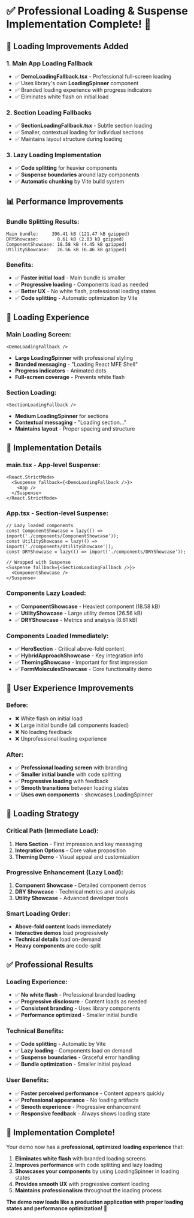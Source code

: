 # ✅ Professional Loading & Suspense Implementation Complete! 🚀

## 🎯 **Loading Improvements Added**

### **1. Main App Loading Fallback**
- ✅ **DemoLoadingFallback.tsx** - Professional full-screen loading
- ✅ Uses library's own **LoadingSpinner** component
- ✅ Branded loading experience with progress indicators
- ✅ Eliminates white flash on initial load

### **2. Section Loading Fallbacks**
- ✅ **SectionLoadingFallback.tsx** - Subtle section loading
- ✅ Smaller, contextual loading for individual sections
- ✅ Maintains layout structure during loading

### **3. Lazy Loading Implementation**
- ✅ **Code splitting** for heavier components
- ✅ **Suspense boundaries** around lazy components
- ✅ **Automatic chunking** by Vite build system

## 📊 **Performance Improvements**

### **Bundle Splitting Results:**
```
Main bundle:     396.41 kB (121.47 kB gzipped)
DRYShowcase:       8.61 kB (2.03 kB gzipped)  
ComponentShowcase: 18.58 kB (4.45 kB gzipped)
UtilityShowcase:   26.56 kB (6.46 kB gzipped)
```

### **Benefits:**
- ✅ **Faster initial load** - Main bundle is smaller
- ✅ **Progressive loading** - Components load as needed
- ✅ **Better UX** - No white flash, professional loading states
- ✅ **Code splitting** - Automatic optimization by Vite

## 🎨 **Loading Experience**

### **Main Loading Screen:**
```tsx
<DemoLoadingFallback />
```
- **Large LoadingSpinner** with professional styling
- **Branded messaging** - "Loading React MFE Shell"
- **Progress indicators** - Animated dots
- **Full-screen coverage** - Prevents white flash

### **Section Loading:**
```tsx
<SectionLoadingFallback />
```
- **Medium LoadingSpinner** for sections
- **Contextual messaging** - "Loading section..."
- **Maintains layout** - Proper spacing and structure

## 🔧 **Implementation Details**

### **main.tsx - App-level Suspense:**
```tsx
<React.StrictMode>
  <Suspense fallback={<DemoLoadingFallback />}>
    <App />
  </Suspense>
</React.StrictMode>
```

### **App.tsx - Section-level Suspense:**
```tsx
// Lazy loaded components
const ComponentShowcase = lazy(() => import('./components/ComponentShowcase'));
const UtilityShowcase = lazy(() => import('./components/UtilityShowcase'));
const DRYShowcase = lazy(() => import('./components/DRYShowcase'));

// Wrapped with Suspense
<Suspense fallback={<SectionLoadingFallback />}>
  <ComponentShowcase />
</Suspense>
```

### **Components Lazy Loaded:**
- ✅ **ComponentShowcase** - Heaviest component (18.58 kB)
- ✅ **UtilityShowcase** - Large utility demos (26.56 kB)
- ✅ **DRYShowcase** - Metrics and analysis (8.61 kB)

### **Components Loaded Immediately:**
- ✅ **HeroSection** - Critical above-fold content
- ✅ **HybridApproachShowcase** - Key integration info
- ✅ **ThemingShowcase** - Important for first impression
- ✅ **FormMoleculesShowcase** - Core functionality demo

## 🎯 **User Experience Improvements**

### **Before:**
- ❌ White flash on initial load
- ❌ Large initial bundle (all components loaded)
- ❌ No loading feedback
- ❌ Unprofessional loading experience

### **After:**
- ✅ **Professional loading screen** with branding
- ✅ **Smaller initial bundle** with code splitting
- ✅ **Progressive loading** with feedback
- ✅ **Smooth transitions** between loading states
- ✅ **Uses own components** - showcases LoadingSpinner

## 🚀 **Loading Strategy**

### **Critical Path (Immediate Load):**
1. **Hero Section** - First impression and key messaging
2. **Integration Options** - Core value proposition
3. **Theming Demo** - Visual appeal and customization

### **Progressive Enhancement (Lazy Load):**
1. **Component Showcase** - Detailed component demos
2. **DRY Showcase** - Technical metrics and analysis
3. **Utility Showcase** - Advanced developer tools

### **Smart Loading Order:**
- **Above-fold content** loads immediately
- **Interactive demos** load progressively
- **Technical details** load on-demand
- **Heavy components** are code-split

## ✅ **Professional Results**

### **Loading Experience:**
- ✅ **No white flash** - Professional branded loading
- ✅ **Progressive disclosure** - Content loads as needed
- ✅ **Consistent branding** - Uses library components
- ✅ **Performance optimized** - Smaller initial bundle

### **Technical Benefits:**
- ✅ **Code splitting** - Automatic by Vite
- ✅ **Lazy loading** - Components load on demand
- ✅ **Suspense boundaries** - Graceful error handling
- ✅ **Bundle optimization** - Smaller initial payload

### **User Benefits:**
- ✅ **Faster perceived performance** - Content appears quickly
- ✅ **Professional appearance** - No loading artifacts
- ✅ **Smooth experience** - Progressive enhancement
- ✅ **Responsive feedback** - Always shows loading state

## 🎉 **Implementation Complete!**

Your demo now has a **professional, optimized loading experience** that:

1. **Eliminates white flash** with branded loading screens
2. **Improves performance** with code splitting and lazy loading
3. **Showcases your components** by using LoadingSpinner in loading states
4. **Provides smooth UX** with progressive content loading
5. **Maintains professionalism** throughout the loading process

**The demo now loads like a production application with proper loading states and performance optimization! 🚀**
